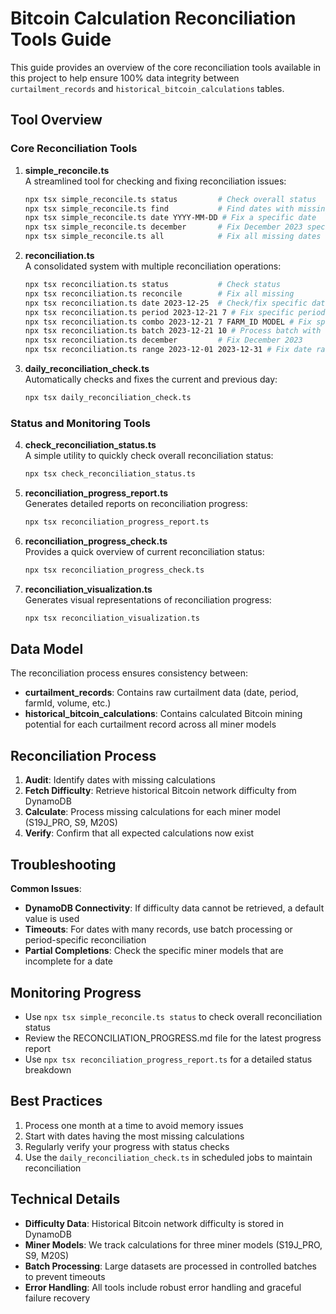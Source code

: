 # Bitcoin Calculation Reconciliation Tools Guide

This guide provides an overview of the core reconciliation tools available in this project to help ensure 100% data integrity between `curtailment_records` and `historical_bitcoin_calculations` tables.

## Tool Overview

### Core Reconciliation Tools

1. **simple_reconcile.ts**  
   A streamlined tool for checking and fixing reconciliation issues:
   ```bash
   npx tsx simple_reconcile.ts status         # Check overall status
   npx tsx simple_reconcile.ts find           # Find dates with missing calculations
   npx tsx simple_reconcile.ts date YYYY-MM-DD # Fix a specific date
   npx tsx simple_reconcile.ts december       # Fix December 2023 specifically
   npx tsx simple_reconcile.ts all            # Fix all missing dates (use with caution)
   ```

2. **reconciliation.ts**  
   A consolidated system with multiple reconciliation operations:
   ```bash
   npx tsx reconciliation.ts status           # Check status
   npx tsx reconciliation.ts reconcile        # Fix all missing
   npx tsx reconciliation.ts date 2023-12-25  # Check/fix specific date
   npx tsx reconciliation.ts period 2023-12-21 7 # Fix specific period
   npx tsx reconciliation.ts combo 2023-12-21 7 FARM_ID MODEL # Fix specific combination
   npx tsx reconciliation.ts batch 2023-12-21 10 # Process batch with limit
   npx tsx reconciliation.ts december         # Fix December 2023
   npx tsx reconciliation.ts range 2023-12-01 2023-12-31 # Fix date range
   ```

3. **daily_reconciliation_check.ts**  
   Automatically checks and fixes the current and previous day:
   ```bash
   npx tsx daily_reconciliation_check.ts
   ```

### Status and Monitoring Tools

4. **check_reconciliation_status.ts**  
   A simple utility to quickly check overall reconciliation status:
   ```bash
   npx tsx check_reconciliation_status.ts
   ```

5. **reconciliation_progress_report.ts**  
   Generates detailed reports on reconciliation progress:
   ```bash
   npx tsx reconciliation_progress_report.ts
   ```

6. **reconciliation_progress_check.ts**  
   Provides a quick overview of current reconciliation status:
   ```bash
   npx tsx reconciliation_progress_check.ts
   ```

7. **reconciliation_visualization.ts**  
   Generates visual representations of reconciliation progress:
   ```bash
   npx tsx reconciliation_visualization.ts
   ```

## Data Model

The reconciliation process ensures consistency between:

- **curtailment_records**: Contains raw curtailment data (date, period, farmId, volume, etc.)
- **historical_bitcoin_calculations**: Contains calculated Bitcoin mining potential for each curtailment record across all miner models

## Reconciliation Process

1. **Audit**: Identify dates with missing calculations
2. **Fetch Difficulty**: Retrieve historical Bitcoin network difficulty from DynamoDB
3. **Calculate**: Process missing calculations for each miner model (S19J_PRO, S9, M20S)
4. **Verify**: Confirm that all expected calculations now exist

## Troubleshooting

**Common Issues**:
- **DynamoDB Connectivity**: If difficulty data cannot be retrieved, a default value is used
- **Timeouts**: For dates with many records, use batch processing or period-specific reconciliation
- **Partial Completions**: Check the specific miner models that are incomplete for a date

## Monitoring Progress

- Use `npx tsx simple_reconcile.ts status` to check overall reconciliation status
- Review the RECONCILIATION_PROGRESS.md file for the latest progress report
- Use `npx tsx reconciliation_progress_report.ts` for a detailed status breakdown

## Best Practices

1. Process one month at a time to avoid memory issues
2. Start with dates having the most missing calculations
3. Regularly verify your progress with status checks
4. Use the `daily_reconciliation_check.ts` in scheduled jobs to maintain reconciliation

## Technical Details

- **Difficulty Data**: Historical Bitcoin network difficulty is stored in DynamoDB
- **Miner Models**: We track calculations for three miner models (S19J_PRO, S9, M20S)
- **Batch Processing**: Large datasets are processed in controlled batches to prevent timeouts
- **Error Handling**: All tools include robust error handling and graceful failure recovery